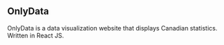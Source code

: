 ## OnlyData
OnlyData is a data visualization website that displays Canadian statistics.
Written in React JS.